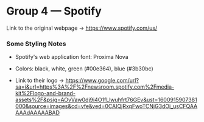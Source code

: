 # Group 4 — Spotify

Link to the original webpage -> https://www.spotify.com/us/


### Some Styling Notes 

* Spotify's web application font: Proxima Nova

* Colors: black, white, green (#00e364), blue (#3b30bc)

* Link to their logo -> https://www.google.com/url?sa=i&url=https%3A%2F%2Fnewsroom.spotify.com%2Fmedia-kit%2Flogo-and-brand-assets%2F&psig=AOvVaw0dj9i4O1fLlwuhfrt76GEv&ust=1600915907381000&source=images&cd=vfe&ved=0CAIQjRxqFwoTCNjG3dOi_usCFQAAAAAdAAAAABAD

